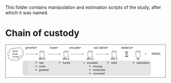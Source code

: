 This folder contains manipulation and estimation scripts of the study, after which it was named. 

# Chain of custody

<img src="libs/images/support/chain-of-custody.jpg" width="900px" /> 